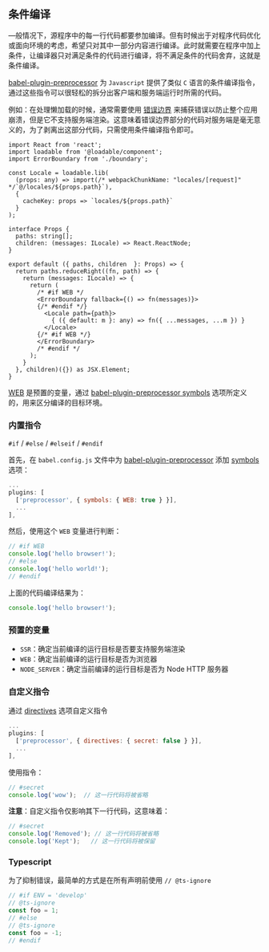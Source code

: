 ## 条件编译

—般情况下，源程序中的每一行代码都要参加编译。但有时候出于对程序代码优化或面向环境的考虑，希望只对其中一部分内容进行编译。此时就需要在程序中加上条件，让编译器只对满足条件的代码进行编译，将不满足条件的代码舍弃，这就是条件编译。

[babel-plugin-preprocessor](https://github.com/kaysonwu/babel-plugin-preprocessor) 为 `Javascript` 提供了类似 `C` 语言的条件编译指令，通过这些指令可以很轻松的拆分出客户端和服务端运行时所需的代码。

例如：在处理懒加载的时候，通常需要使用 [错误边界](https://zh-hans.reactjs.org/docs/error-boundaries.html) 来捕获错误以防止整个应用崩溃，但是它不支持服务端渲染。这意味着错误边界部分的代码对服务端是毫无意义的，为了剥离出这部分代码，只需使用条件编译指令即可。

```tsx
import React from 'react';
import loadable from '@loadable/component';
import ErrorBoundary from './boundary';

const Locale = loadable.lib(
  (props: any) => import(/* webpackChunkName: "locales/[request]" */`@/locales/${props.path}`),
  {
    cacheKey: props => `locales/${props.path}`
  }
);

interface Props {
  paths: string[];
  children: (messages: ILocale) => React.ReactNode;
}

export default ({ paths, children  }: Props) => {
  return paths.reduceRight((fn, path) => {
    return (messages: ILocale) => {
      return (
        /* #if WEB */
        <ErrorBoundary fallback={() => fn(messages)}>
        {/* #endif */}
          <Locale path={path}>
            { ({ default: m }: any) => fn({ ...messages, ...m }) }
          </Locale>
        {/* #if WEB */}
        </ErrorBoundary>
        /* #endif */
      );
    }
  }, children)({}) as JSX.Element;
}
```

[WEB](#预置的变量) 是预置的变量，通过 [babel-plugin-preprocessor symbols](https://github.com/kaysonwu/babel-plugin-preprocessor#options) 选项所定义的，用来区分编译的目标环境。

### 内置指令

`#if` / `#else` / `#elseif` / `#endif`

首先，在 `babel.config.js` 文件中为 [babel-plugin-preprocessor](https://github.com/kaysonwu/babel-plugin-preprocessor) 添加 [symbols](https://github.com/kaysonwu/babel-plugin-preprocessor#options) 选项：

```js
...
plugins: [
  ['preprocessor', { symbols: { WEB: true } }],
  ...
],
```

然后，使用这个 `WEB` 变量进行判断：

```js
// #if WEB
console.log('hello browser!');
// #else
console.log('hello world!');
// #endif
```

上面的代码编译结果为：

```js
console.log('hello browser!');
```

### 预置的变量

- `SSR`：确定当前编译的运行目标是否要支持服务端渲染
- `WEB`：确定当前编译的运行目标是否为浏览器
- `NODE_SERVER`：确定当前编译的运行目标是否为 Node HTTP 服务器

### 自定义指令

通过 [directives](https://github.com/kaysonwu/babel-plugin-preprocessor#custom-directives) 选项自定义指令

```js
...
plugins: [
  ['preprocessor', { directives: { secret: false } }],
  ...
],
```

使用指令：

```js
// #secret
console.log('wow');  // 这一行代码将被省略
```

**注意**：自定义指令仅影响其下一行代码，这意味着：

```js
// #secret
console.log('Removed'); // 这一行代码将被省略
console.log('Kept');   // 这一行代码将被保留
```
### Typescript

为了抑制错误，最简单的方式是在所有声明前使用 `// @ts-ignore`

```ts
// #if ENV = 'develop'
// @ts-ignore
const foo = 1;
// #else
// @ts-ignore
const foo = -1;
// #endif
```
